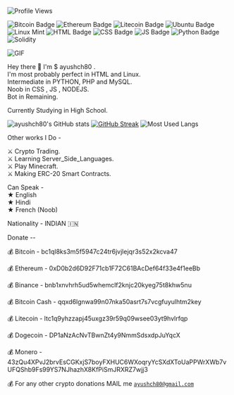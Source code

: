 ![Profile Views](https://komarev.com/ghpvc/?username=ayushch80)


![Bitcoin Badge](https://img.shields.io/badge/Bitcoin-000000?style=for-the-badge&logo=bitcoin&logoColor=black)
![Ethereum Badge](https://img.shields.io/badge/Ethereum-3C3C3D?style=for-the-badge&logo=Ethereum&logoColor=white)
![Litecoin Badge](https://img.shields.io/badge/Litecoin-A6A9AA?style=for-the-badge&logo=Litecoin&logoColor=white)
![Ubuntu Badge](https://img.shields.io/badge/Ubuntu-E95420?style=for-the-badge&logo=ubuntu&logoColor=white)
![Linux Mint](https://img.shields.io/badge/Linux_Mint-87CF3E?style=for-the-badge&logo=linux-mint&logoColor=white)
![HTML Badge](https://img.shields.io/badge/HTML5-E34F26?style=for-the-badge&logo=html5&logoColor=white)
![CSS Badge](https://img.shields.io/badge/CSS3-1572B6?style=for-the-badge&logo=css3&logoColor=white)
![JS Badge](https://img.shields.io/badge/JavaScript-323330?style=for-the-badge&logo=javascript&logoColor=F7DF1E)
![Python Badge](https://img.shields.io/badge/Python-FFD43B?style=for-the-badge&logo=python&logoColor=blue)
![Solidity](https://img.shields.io/badge/Solidity-e6e6e6?style=for-the-badge&logo=solidity&logoColor=black)

![GIF](http://ayushch80.me/result.gif)

Hey there 🙋 I'm $ ayushch80 .    
 I'm most probably perfect in HTML and Linux.    
 Intermediate in PYTHON, PHP and MySQL.    
 Noob in CSS , JS , NODEJS.    
 Bot in Remaining.    


 Currently Studying in High School.

![ayushch80's GitHub stats](https://github-readme-stats.vercel.app/api?username=ayushch80&count_private=true)
[![GitHub Streak](https://github-readme-streak-stats.herokuapp.com?user=ayushch80&theme=ads-juicy-fresh&hide_border=true&date_format=j%20M%5B%20Y%5D&ring=0030DD)](https://git.io/streak-stats)
![Most Used Langs](https://github-readme-stats.vercel.app/api/top-langs/?username=ayushch80)

 
Other works I Do -

⚔️ Crypto Trading.   
⚔️ Learning Server_Side_Languages.   
⚔️ Play Minecraft.  
⚔️ Making ERC-20 Smart Contracts.  



 Can Speak -   
 ★ English     
 ★ Hindi     
 ★ French (Noob)   


 Nationality - INDIAN 🇮🇳


 Donate --

  
  💰 Bitcoin - bc1ql8ks3m5f5947c24tr6jvjlejqr3s52x2kcva47

  💰 Ethereum - 0xD0b2d6D92F71cb1F72C61BAcDef64f33e4f1eeBb

  💰 Binance - bnb1xnvhrh5ud5whemclf2knjc20kyeg75t8khw5nu

  💰 Bitcoin Cash - qqxd6lgnwa99n07nka50asrt7s7vcgfuyulhtm2key

  💰 Litecoin - ltc1q9yhzzapj45uxgz39r59q09wsee03yt9hvlrfqp

  💰 Dogecoin - DP1aNzAcNvTBwnZt4y9NmmSdsxdpJuYqcX

  💰 Monero - 
43zQu4XPvJ2brvEsCGKxjS7boyFXHUC6WXoqryYcSXdXToUaPPWrXWb7vUFQShb9Fs99YS7NJhazhX8KfPiSmJRXRZ7wjj3
  
  💰 For any other crypto donations MAIL me [`ayushch80@gmail.com`](mail:ayushch80@gmail.com)

